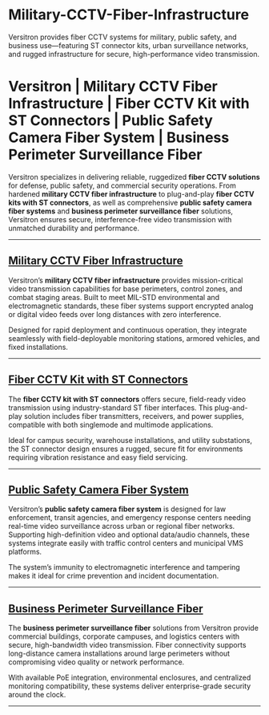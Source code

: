 # Military-CCTV-Fiber-Infrastructure
Versitron provides fiber CCTV systems for military, public safety, and business use—featuring ST connector kits, urban surveillance networks, and rugged infrastructure for secure, high-performance video transmission.
# Versitron | Military CCTV Fiber Infrastructure | Fiber CCTV Kit with ST Connectors | Public Safety Camera Fiber System | Business Perimeter Surveillance Fiber

Versitron specializes in delivering reliable, ruggedized **fiber CCTV solutions** for defense, public safety, and commercial security operations. From hardened **military CCTV fiber infrastructure** to plug-and-play **fiber CCTV kits with ST connectors**, as well as comprehensive **public safety camera fiber systems** and **business perimeter surveillance fiber** solutions, Versitron ensures secure, interference-free video transmission with unmatched durability and performance.

---

## [Military CCTV Fiber Infrastructure](https://www.versitron.com/products/hdcvitr4005-high-definition-fiber-optic-video-hdcvi-ahd-hdtvi-installation-kit-10)  
Versitron’s **military CCTV fiber infrastructure** provides mission-critical video transmission capabilities for base perimeters, control zones, and combat staging areas. Built to meet MIL-STD environmental and electromagnetic standards, these fiber systems support encrypted analog or digital video feeds over long distances with zero interference.

Designed for rapid deployment and continuous operation, they integrate seamlessly with field-deployable monitoring stations, armored vehicles, and fixed installations.

---

## [Fiber CCTV Kit with ST Connectors](https://www.versitron.com/products/high-definition-fiber-optic-video-hdcvi-ahd-hdtvi-installation-kit-40)  
The **fiber CCTV kit with ST connectors** offers secure, field-ready video transmission using industry-standard ST fiber interfaces. This plug-and-play solution includes fiber transmitters, receivers, and power supplies, compatible with both singlemode and multimode applications.

Ideal for campus security, warehouse installations, and utility substations, the ST connector design ensures a rugged, secure fit for environments requiring vibration resistance and easy field servicing.

---

## [Public Safety Camera Fiber System](https://www.versitron.com/products/hdcvitr4a03-high-definition-fiber-optic-video-hdcvi-ahd-hdtvi-installation-kit-11)  
Versitron’s **public safety camera fiber system** is designed for law enforcement, transit agencies, and emergency response centers needing real-time video surveillance across urban or regional fiber networks. Supporting high-definition video and optional data/audio channels, these systems integrate easily with traffic control centers and municipal VMS platforms.

The system’s immunity to electromagnetic interference and tampering makes it ideal for crime prevention and incident documentation.

---

## [Business Perimeter Surveillance Fiber](https://www.versitron.com/products/hdcvitr2a03-high-definition-fiber-optic-video-hdcvi-ahd-hdtvi-installation-kit-7)  
The **business perimeter surveillance fiber** solutions from Versitron provide commercial buildings, corporate campuses, and logistics centers with secure, high-bandwidth video transmission. Fiber connectivity supports long-distance camera installations around large perimeters without compromising video quality or network performance.

With available PoE integration, environmental enclosures, and centralized monitoring compatibility, these systems deliver enterprise-grade security around the clock.

---
